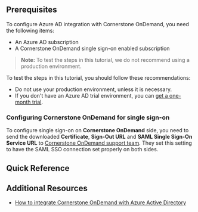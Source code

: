 ## Prerequisites

To configure Azure AD integration with Cornerstone OnDemand, you need the following items:

- An Azure AD subscription
- A Cornerstone OnDemand single sign-on enabled subscription

> **Note:**
> To test the steps in this tutorial, we do not recommend using a production environment.

To test the steps in this tutorial, you should follow these recommendations:

- Do not use your production environment, unless it is necessary.
- If you don't have an Azure AD trial environment, you can [get a one-month trial](https://azure.microsoft.com/pricing/free-trial/).

### Configuring Cornerstone OnDemand for single sign-on

To configure single sign-on on **Cornerstone OnDemand** side, you need to send the downloaded **Certificate**, **Sign-Out URL** and **SAML Single Sign-On Service URL**  to [Cornerstone OnDemand support team](mailTo:moreinfo@csod.com). They set this setting to have the SAML SSO connection set properly on both sides.

## Quick Reference

## Additional Resources

* [How to integrate Cornerstone OnDemand with Azure Active Directory](https://docs.microsoft.com/azure/active-directory/active-directory-saas-cornerstoneondemand-tutorial)
